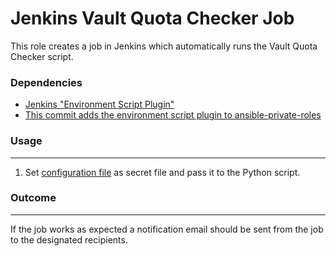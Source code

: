 Jenkins Vault Quota Checker Job
=====================

This role creates a job in Jenkins which automatically runs the Vault Quota Checker script. 

### Dependencies
- [Jenkins "Environment Script Plugin"](https://wiki.jenkins-ci.org/display/JENKINS/Environment+Script+Plugin)
- [This commit adds the environment script plugin to ansible-private-roles](https://github.sig.oregonstate.edu/ecs-data/ansible-private-roles/commit/ebf51d31f1a7acf78719bd1e7fd7bfa1fa89efe4)

### Usage
---------

1. Set [configuration file](/VaultQuotaChecker/configuration.example.json) as secret file and pass it to the Python script.

### Outcome
-----------

If the job works as expected a notification email should be sent from the job to the designated recipients.
